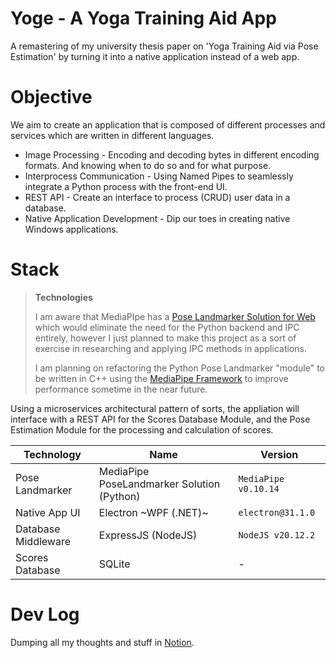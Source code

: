 # Yoge - A Yoga Training Aid App

A remastering of my university thesis paper on 'Yoga Training Aid via Pose Estimation' by turning it into a native application instead of a web app.

# Objective
We aim to create an application that is composed of different processes and services which are written in different languages.
 - Image Processing - Encoding and decoding bytes in different encoding formats. And knowing when to do so and for what purpose. 
 - Interprocess Communication - Using Named Pipes to seamlessly integrate a Python process with the front-end UI.
 - REST API - Create an interface to process (CRUD) user data in a database.
 - Native Application Development - Dip our toes in creating native Windows applications. 

# Stack

>**Technologies**
>
> I am aware that MediaPIpe has a [Pose Landmarker Solution for Web](https://ai.google.dev/edge/mediapipe/solutions/vision/pose_landmarker/web_js) which would eliminate the need for the Python backend and IPC entirely, however I just planned to make this project as a sort of exercise in researching and applying IPC methods in applications.
>
> I am planning on refactoring the Python Pose Landmarker "module" to be written in C++ using the [MediaPipe Framework](https://ai.google.dev/edge/mediapipe/framework/getting_started/install) to improve performance sometime in the near future.

Using a microservices architectural pattern of sorts, the appliation will interface with a REST API for the Scores Database Module, and the Pose Estimation Module for the processing and calculation of scores.

|Technology|Name|Version|
|--|--|--|
| Pose Landmarker | MediaPipe PoseLandmarker Solution (Python) | `MediaPipe v0.10.14` |
| Native App UI | Electron ~WPF (.NET)~ | `electron@31.1.0` |
| Database Middleware | ExpressJS (NodeJS) |  `NodeJS v20.12.2` |
| Scores Database | SQLite | - |

# Dev Log
Dumping all my thoughts and stuff in [Notion](https://www.notion.so/Yoge-c66f695b780848189fe7de07ef7c1bdf?pvs=4).
